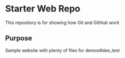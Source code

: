 # Starter Web Repo

This repository is for showing how Git and GitHub work

## Purpose

Sample website with plenty of files for demos#dee_test
